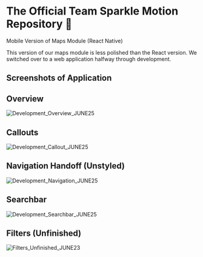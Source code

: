 # The Official Team Sparkle Motion Repository 🎉
 Mobile Version of Maps Module (React Native)

 This version of our maps module is less polished than the React version. We switched over to a web application halfway through development.

## Screenshots of Application

## Overview
![Development_Overview_JUNE25](https://github.com/user-attachments/assets/2d282536-09ab-4b40-abb0-4f2fca040cf6)
## Callouts
![Development_Callout_JUNE25](https://github.com/user-attachments/assets/bba34b8e-05e2-4f83-add3-3e9313b2dbc3)
## Navigation Handoff (Unstyled)
![Development_Navigation_JUNE25](https://github.com/user-attachments/assets/296bcdff-056c-4e67-843a-9b9eb11c7d3c)
## Searchbar
![Development_Searchbar_JUNE25](https://github.com/user-attachments/assets/3ecd2c4c-3a0f-4978-98e5-318c9a74eadc)
## Filters (Unfinished)
![Filters_Unfinished_JUNE23](https://github.com/user-attachments/assets/419ef905-4f48-4e1f-9032-8f368a71354c)


